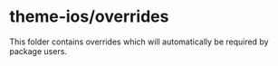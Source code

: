 # theme-ios/overrides

This folder contains overrides which will automatically be required by package users.
